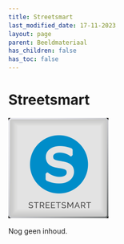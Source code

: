 ```yaml
---
title: Streetsmart
last_modified_date: 17-11-2023
layout: page
parent: Beeldmateriaal
has_children: false
has_toc: false
---
```


Streetsmart
===========

![](../Streetsmart_200x200.png)

Nog geen inhoud.
